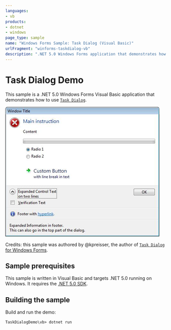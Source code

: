 ```yaml
---
languages:
- vb
products:
- dotnet
- windows
page_type: sample
name: "Windows Forms Sample: Task Dialog (Visual Basic)"
urlFragment: "winforms-taskdialog-vb"
description: ".NET 5.0 Windows Forms application that demonstrates how to use Task Dialog in Visual Basic."
---
```


# Task Dialog Demo

This sample is a .NET 5.0 Windows Forms Visual Basic application that demonstrates how to use [`Task Dialog`](https://docs.microsoft.com/en-us/windows/win32/controls/task-dialogs-overview).

![Screenshot](../images/screenshot.jpg)

Credits: this sample was authored by @kpreisser, the author of [`Task Dialog` for Windows Forms](https://github.com/dotnet/winforms/pull/1133).

## Sample prerequisites

This sample is written in Visual Basic and targets .NET 5.0 running on Windows. It requires the [.NET 5.0 SDK](https://dotnet.microsoft.com/download/dotnet/5.0).

## Building the sample

Build and run the demo:

```
TaskDialogDemo\vb> dotnet run
```
